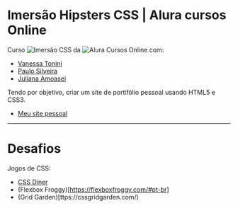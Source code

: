 # Imersão Hipsters CSS | Alura cursos Online
 Curso ![Imersão CSS](https://www.alura.com.br/imersao-css) da ![Alura Cursos Online]( http://www.alura.com.br/) com: 
 - [Vanessa Tonini](https://github.com/vanessametonini) 
 - [Paulo Silveira](https://github.com/peas)
 - [Juliana Amoasei](https://github.com/JulianaAmoasei)
 
 Tendo por objetivo, criar um site de portifólio pessoal usando HTML5 e CSS3.
 - [Meu site pessoal](https://gguilherme42.github.io/Imersao_CSS/)
 
 <hr>
 
 # Desafios
Jogos de CSS:
- [CSS Diner](https://flukeout.github.io/)
- (Flexbox Froggy)[https://flexboxfroggy.com/#pt-br]
- (Grid Garden)[ttps://cssgridgarden.com/)
